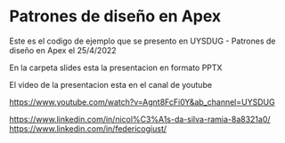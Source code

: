# Patrones de diseño en Apex

Este es el codigo de ejemplo que se presento en UYSDUG - Patrones de diseño en Apex el 25/4/2022 

En la carpeta slides esta la presentacion en formato PPTX

El video de la presentacion esta en el canal de youtube

https://www.youtube.com/watch?v=Agnt8FcFi0Y&ab_channel=UYSDUG

https://www.linkedin.com/in/nicol%C3%A1s-da-silva-ramia-8a8321a0/
https://www.linkedin.com/in/federicogiust/
